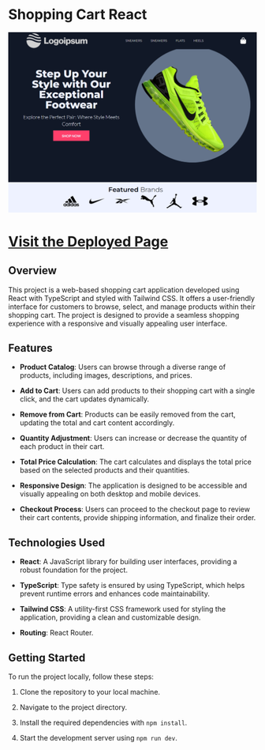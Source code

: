 # Shopping Cart React

![Page Preview](cart-preview.PNG)

<h1 text-align="center">
  <a href="https://matalvarez10.github.io/Shopping-cart//">Visit the Deployed Page</a>
</h1>


## Overview

This project is a web-based shopping cart application developed using React with TypeScript and styled with Tailwind CSS. It offers a user-friendly interface for customers to browse, select, and manage products within their shopping cart. The project is designed to provide a seamless shopping experience with a responsive and visually appealing user interface.

## Features

- **Product Catalog**: Users can browse through a diverse range of products, including images, descriptions, and prices.

- **Add to Cart**: Users can add products to their shopping cart with a single click, and the cart updates dynamically.

- **Remove from Cart**: Products can be easily removed from the cart, updating the total and cart content accordingly.

- **Quantity Adjustment**: Users can increase or decrease the quantity of each product in their cart.

- **Total Price Calculation**: The cart calculates and displays the total price based on the selected products and their quantities.

- **Responsive Design**: The application is designed to be accessible and visually appealing on both desktop and mobile devices.

- **Checkout Process**: Users can proceed to the checkout page to review their cart contents, provide shipping information, and finalize their order.


## Technologies Used

- **React**: A JavaScript library for building user interfaces, providing a robust foundation for the project.

- **TypeScript**: Type safety is ensured by using TypeScript, which helps prevent runtime errors and enhances code maintainability.

- **Tailwind CSS**: A utility-first CSS framework used for styling the application, providing a clean and customizable design.

- **Routing**: React Router.


## Getting Started

To run the project locally, follow these steps:

1. Clone the repository to your local machine.

2. Navigate to the project directory.

3. Install the required dependencies with `npm install`.

4. Start the development server using `npm run dev`.

